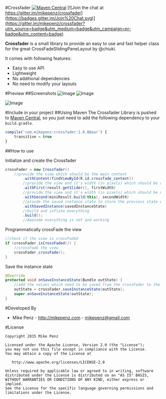 #Crossfader  [![Maven Central](https://maven-badges.herokuapp.com/maven-central/com.mikepenz/crossfader/badge.svg?style=flat)](https://maven-badges.herokuapp.com/maven-central/com.mikepenz/crossfader)
[![Join the chat at https://gitter.im/mikepenz/crossfader](https://badges.gitter.im/Join%20Chat.svg)](https://gitter.im/mikepenz/crossfader?utm_source=badge&utm_medium=badge&utm_campaign=pr-badge&utm_content=badge)

**Crossfader** is a small library to provide an easy to use and fast helper class for the great CrossFadeSlidingPaneLayout by @chiuki. 

It comes with following features:
* Easy to use API
* Lightweight
 * No additional dependencies
* No need to modify your layouts

#Preview
##Screenshots
![Image](https://raw.githubusercontent.com/mikepenz/Crossfader/develop/DEV/screenshots/screenshot1_small.png)
![Image](https://raw.githubusercontent.com/mikepenz/Crossfader/develop/DEV/screenshots/screenshot2_small.png)

![Image](https://raw.githubusercontent.com/mikepenz/Crossfader/develop/DEV/screenshots/screenshot3_small.png)


#Include in your project
##Using Maven
The Crossfader Library is pushed to [Maven Central](http://search.maven.org/#search|ga|1|g%3A%22com.mikepenz%22), so you just need to add the following dependency to your `build.gradle`.

```javascript
compile('com.mikepenz:crossfader:1.0.0@aar') {
	transitive = true
}
```

##How to use

Initialize and create the Crossfader
```java
crossFader = new Crossfader()
	//provide the view which should be the main content
        .withContent(findViewById(R.id.crossfade_content))
        //provide the view and it's width (in pixels) which should be displayed first
        .withFirst(result.getSlider(), firstWidth)
        //provide the view and it's width (in pixels) which should be displayed after fading
        .withSecond(miniResult.build(this), secondWidth)
        //provde the saved instance state to store the previous state of the crossfade view
        .withSavedInstance(savedInstanceState)
        //build and inflate everything
        .build();
        //Awesome everything is set and working
```

Programmatically crossFade the view
```java
//check if the view is crossFaded
if (crossFader.isCrossFaded()) {
	//crossFade the view
	crossFader.crossFade();
}
```

Save the instance state
```java
@Override
protected void onSaveInstanceState(Bundle outState) {
	//add the values which need to be saved from the crossFader to the bundle
	outState = crossFader.saveInstanceState(outState);
	super.onSaveInstanceState(outState);
}
```

#Developed By

* Mike Penz - http://mikepenz.com - <mikepenz@gmail.com>


#License

    Copyright 2015 Mike Penz

    Licensed under the Apache License, Version 2.0 (the "License");
    you may not use this file except in compliance with the License.
    You may obtain a copy of the License at

       http://www.apache.org/licenses/LICENSE-2.0

    Unless required by applicable law or agreed to in writing, software
    distributed under the License is distributed on an "AS IS" BASIS,
    WITHOUT WARRANTIES OR CONDITIONS OF ANY KIND, either express or implied.
    See the License for the specific language governing permissions and
    limitations under the License.
